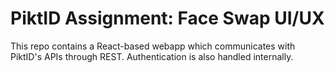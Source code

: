 # PiktID Assignment: Face Swap UI/UX
This repo contains a React-based webapp which communicates with PiktID's APIs through REST. Authentication is also handled internally.